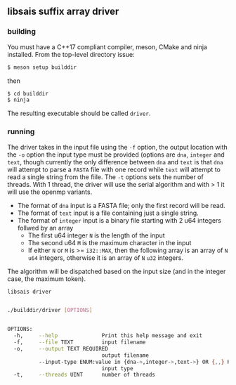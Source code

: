 ## libsais suffix array driver

### building

You must have a C++17 compliant compiler, meson, CMake and ninja installed.  From the top-level directory issue:

```bash
$ meson setup builddir
```

then

```bash
$ cd builddir
$ ninja
```

The resulting executable should be called `driver`.

### running 

The driver takes in the input file using the `-f` option, the output location with the `-o` option
the input type must be provided (options are `dna`, `integer` and `text`, though currently the only
difference between `dna` and `text` is that `dna` will attempt to parse a `FASTA` file with one record
while `text` will attempt to read a single string from the fiile. The `-t` options sets the number of 
threads. With 1 thread, the driver will use the serial algorithm and with > 1 it will use the openmp variants.

* The format of `dna` input is a FASTA file; only the first record will be read.
* The format of `text` input is a file containing just a single string.
* The format of `integer` input is a binary file starting with 2 u64 integers follwed by an array
  * The first u64 integer `N` is the length of the input
  * The second u64 `M` is the maximum character in the input
  * If either `N` or `M` is >= `i32::MAX`, then the following array is an array of `N` `u64` integers,
  otherwise it is an array of `N` `u32` integers.

The algorithm will be dispatched based on the input size (and in the integer case, the maximum token).

```bash
libsais driver


./builddir/driver [OPTIONS]


OPTIONS:
  -h,     --help              Print this help message and exit
  -f,     --file TEXT         input filename
  -o,     --output TEXT REQUIRED
                              output filename
          --input-type ENUM:value in {dna->,integer->,text->} OR {,,} REQUIRED
                              input type
  -t,     --threads UINT      number of threads

```
